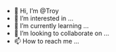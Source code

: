 - 👋 Hi, I’m @Troy
- 👀 I’m interested in ...
- 🌱 I’m currently learning ...
- 💞️ I’m looking to collaborate on ...
- 📫 How to reach me ...

<!---
Code-Dramatist/Code-Dramatist is a ✨ special ✨ repository because its `README.md` (this file) appears on your GitHub profile.
You can click the Preview link to take a look at your changes.
--->
